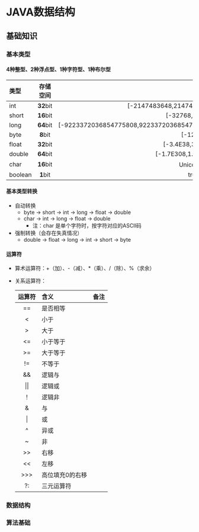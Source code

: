 # JAVA数据结构
## 基础知识
### 基本类型
#### 4种整型、2种浮点型、1种字符型、1种布尔型

|类型|存储空间|范围|
|:----|:----:|----:|
|int|**32**bit|[-2147483648,2147483647]|
|short|**16**bit|[-32768,32767]|
|long|**64**bit|[-9223372036854775808,9223372036854775807]|
|byte|**8**bit|[-128,127]|
|float|**32**bit|[-3.4E38,3.4E38]|
|double|**64**bit|[-1.7E308,1.7E308]|
|char|**16**bit|Unicode字符|
|boolean|**1**bit|true,false|

#### 基本类型转换
- 自动转换
    - byte &rarr; short &rarr; int &rarr; long &rarr; float &rarr; double
    - char &rarr; int &rarr; long &rarr; float &rarr; double
        - 注：char 是单个字符时，按字符对应的ASCII码
- 强制转换（会存在失真情况）
    - double &rarr; float &rarr; long &rarr; int &rarr; short &rarr; byte

#### 运算符
- 算术运算符：+（加）、-（减）、*（乘）、/（除）、%（求余）
- 关系运算符：

    |运算符|含义|备注|
    |:----:|:----|:----|
    |==|是否相等||
    |<|小于||
    |&gt;|大于||
    |<=|小于等于||
    |&gt;=|大于等于||
    |!=|不等于||
    |&&|逻辑与||
    |\|\||逻辑或||
    |！|逻辑非||
    |&|与||
    |\||或||
    |^|异或||
    |~|非||
    |&gt;&gt;|右移||
    |<<|左移||
    |&gt;&gt;&gt;|高位填充0的右移||
    |?:|三元运算符||

### 数据结构

### 算法基础
